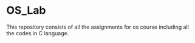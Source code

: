 # OS_Lab

This repository consists of all the assignments for os course including all the codes in C language.
